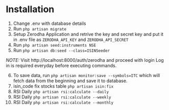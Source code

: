 # Installation
1. Change .env with database details
2. Run `php artisan migrate`
3. Setup Zerodha Application and retrive the key and secret key and put it in .env file as `ZERODHA_API_KEY` and `ZERODHA_API_SECRET`
4. Run `php artisan seed:instruments NSE`
5. Run `php artisan db:seed --class=ISINSeeder`

*NOTE:* Visit http://localhost:8000/auth/zerodha and proceed with login
Log in is required everyday before executing commands.

6. To save data, run `php artisan monitor:save --symbols=ITC` which will fetch data from the beginning and save it to database.
7.  isin_code fix stocks table `php artisan isin:fix`
7.  RSI Daily  `php artisan rsi:calculate --daily`
8.  RSI Daily  `php artisan rsi:calculate --weekly`
9.  RSI Daily  `php artisan rsi:calculate --monthly`